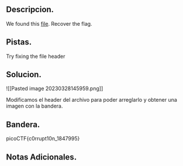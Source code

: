 ## Descripcion.
We found this [file](https://jupiter.challenges.picoctf.org/static/ab30fcb7d47364b4190a7d3d40edb551/mystery). Recover the flag.

## Pistas.
Try fixing the file header

## Solucion.
![[Pasted image 20230328145959.png]]

Modificamos el header del archivo para poder arreglarlo y obtener una imagen con la bandera.

## Bandera.
picoCTF{c0rrupt10n_1847995}

## Notas Adicionales.